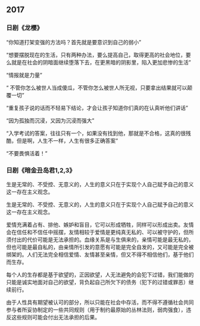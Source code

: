 ## 2017

### 日剧《龙樱》

 “你知道打架变强的方法吗？首先就是要意识到自己的弱小”

“想要摆脱现在的生活，只有两种办法，要么提高自己，取得更高的社会地位，要么就是在社会的阴暗面继续堕落下去，在更黑暗的阴影里，陷入更加悲惨的生活”

“情报就是力量”

“ 不管你怎么被世人当成傻瓜，不管你怎么被世人所无视，只要拿出结果就可以颠覆一切”

“重复孩子说的话而不轻易下结论，才会让孩子知道你们真的在认真听他们讲话”

“因为孤独而沉浸，又因为沉浸而强大”

“入学考试的答案，往往只有一个，如果没有找到他，那就是不合格，这真的很残酷，但是啊，人生不一样，人生有很多正确答案”

“不要畏惧活着！”

### 日剧《暗金丑岛君1,2,3》

生是无常的、不受控、无意义的，人生的意义只在于实现个人自己赋予自己的意义这一存在主义观念。

生是无常的、不受控、无意义的，人生的意义只在于实现个人自己赋予自己的意义这一存在主义观念。

爱情充满着占有、排他、嫉妒和盲目，它可以形成牺牲，同样可以形成出卖。友情会在信任和不信任中摇摆，友情相较于爱情是更纯真无私的、可以被守护的，但所须付出的代价可能是无法承担的。血缘关系是与生俱来的，亲情可能是最无私的，但也可能是最自私的，由亲情所引发的意愿有可能是完全自发的，又可能是完全被绑架的。人们无法完全相信爱情、友情甚至亲情，但又不得不相信他们，基于他们而生存。

每个人的生存都是基于欲望的，正因欲望，人无法避免的会犯下过错，我们能做的只能是诚实地面对自己的欲望，背负起自己所欠下的债务（犯下的过错或罪恶）继续前行。

由于人性具有期望被认可的部分，所以只能在社会中存活，而不得不遵循社会共同参与者所妥协制定的一些共同规则（用于制约最原始的丛林法则，弱肉强食），违反这些规则可能会付出无法承担的后果。